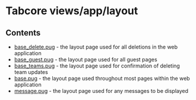 # Tabcore views/app/layout

## Contents

- [base_delete.pug](https://github.com/ccapdev1920T2/s11g5/blob/master/views/app/layout/base_delete.pug) - the layout page used for all deletions in the web application
- [base_guest.pug](https://github.com/ccapdev1920T2/s11g5/blob/master/views/app/layout/base_guest.pug) - the layout page used for all guest pages
- [base_teams.pug](https://github.com/ccapdev1920T2/s11g5/blob/master/views/app/layout/base_teams.pug) - the layout page used for confirmation of deleting team updates
- [base.pug](https://github.com/ccapdev1920T2/s11g5/blob/master/views/app/layout/base.pug) - the layout page used throughout most pages within the web application
- [message.pug](https://github.com/ccapdev1920T2/s11g5/blob/master/views/app/layout/message.pug) - the layout page used for any messages to be displayed

